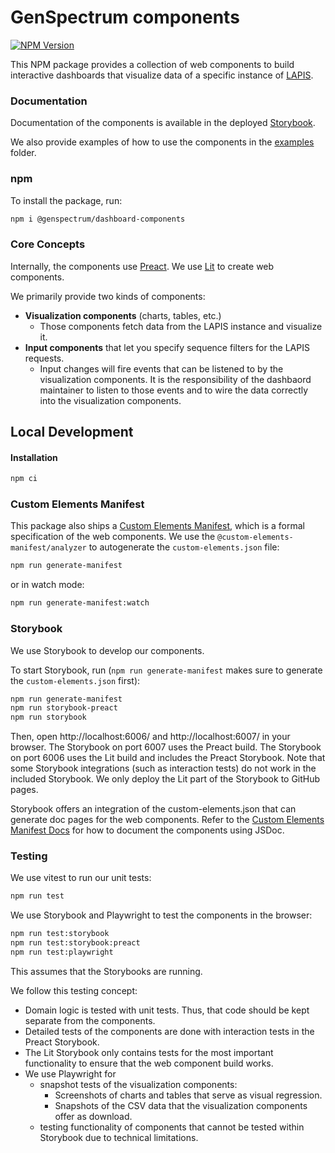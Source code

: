 # GenSpectrum components

[![NPM Version](https://img.shields.io/npm/v/%40genspectrum%2Fdashboard-components)](https://www.npmjs.com/package/@genspectrum/dashboard-components)

This NPM package provides a collection of web components to build interactive dashboards that visualize
data of a specific instance of [LAPIS](https://github.com/GenSpectrum/LAPIS).

### Documentation

Documentation of the components is available in the deployed [Storybook](https://genspectrum.github.io/dashboard-components/).

We also provide examples of how to use the components in the [examples](https://github.com/GenSpectrum/dashboard-components/tree/main/examples) folder.

### npm

To install the package, run:

```bash
npm i @genspectrum/dashboard-components
```

### Core Concepts

Internally, the components use [Preact](https://preactjs.com/).
We use [Lit](https://lit.dev/) to create web components.

We primarily provide two kinds of components:

-   **Visualization components** (charts, tables, etc.)
    -   Those components fetch data from the LAPIS instance and visualize it.
-   **Input components** that let you specify sequence filters for the LAPIS requests.
    -   Input changes will fire events that can be listened to by the visualization components.
        It is the responsibility of the dashbaord maintainer to listen to those events
        and to wire the data correctly into the visualization components.

## Local Development

#### Installation

```bash
npm ci
```

### Custom Elements Manifest

This package also ships a [Custom Elements Manifest](https://custom-elements-manifest.open-wc.org/),
which is a formal specification of the web components.
We use the `@custom-elements-manifest/analyzer` to autogenerate the `custom-elements.json` file:

```bash
npm run generate-manifest
```

or in watch mode:

```bash
npm run generate-manifest:watch
```

### Storybook

We use Storybook to develop our components.

To start Storybook, run (`npm run generate-manifest` makes sure to generate the `custom-elements.json` first):

```bash
npm run generate-manifest
npm run storybook-preact
npm run storybook
```

Then, open http://localhost:6006/ and http://localhost:6007/ in your browser.
The Storybook on port 6007 uses the Preact build.
The Storybook on port 6006 uses the Lit build and includes the Preact Storybook.
Note that some Storybook integrations (such as interaction tests) do not work in the included Storybook.
We only deploy the Lit part of the Storybook to GitHub pages.

Storybook offers an integration of the custom-elements.json that can generate doc pages for the web components.
Refer to the
[Custom Elements Manifest Docs](https://custom-elements-manifest.open-wc.org/analyzer/getting-started/#documenting-your-components)
for how to document the components using JSDoc.

### Testing

We use vitest to run our unit tests:

```bash
npm run test
```

We use Storybook and Playwright to test the components in the browser:

```bash
npm run test:storybook
npm run test:storybook:preact
npm run test:playwright
```

This assumes that the Storybooks are running.

We follow this testing concept:

-   Domain logic is tested with unit tests. Thus, that code should be kept separate from the components.
-   Detailed tests of the components are done with interaction tests in the Preact Storybook.
-   The Lit Storybook only contains tests for the most important functionality to ensure that the web component build
    works.
-   We use Playwright for
    -   snapshot tests of the visualization components:
        -   Screenshots of charts and tables that serve as visual regression.
        -   Snapshots of the CSV data that the visualization components offer as download.
    -   testing functionality of components that cannot be tested within Storybook due to technical limitations.
